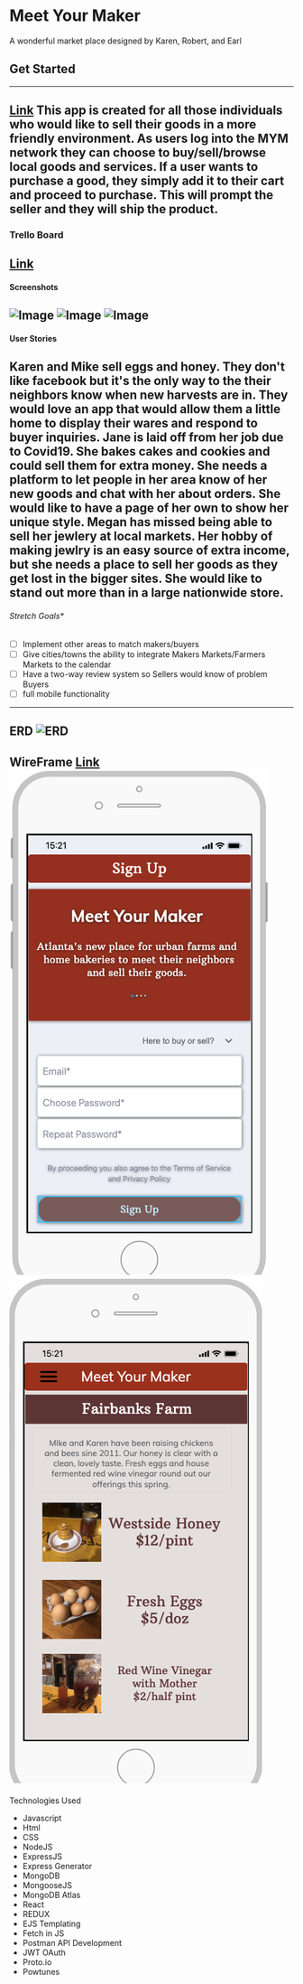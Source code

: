 # Meet Your Maker
A wonderful market place designed by Karen, Robert, and Earl

## Get Started
---
[Link](InsertLinkHere)
 This app is created for all those individuals who would like to sell their goods in a more friendly environment. As users log into the MYM network they can choose to buy/sell/browse local goods and services. If a user wants to purchase a good, they simply add it to their cart and proceed to purchase. This will prompt the seller and they will ship the product. 
---
### Trello Board
[Link](https://trello.com/b/8J1SKHlY/workingtitle)
---
#### Screenshots
![Image](public/images/sShot1.png)
![Image](public/images/sShot2.png)
![Image](public/images/sShot3.png)
---
#### User Stories
 Karen and Mike sell eggs and honey. They don't like facebook but it's the only way to the their neighbors know when new harvests are in. They would love an app that would allow them a little home to display their wares and respond to buyer inquiries.
 Jane is laid off from her job due to Covid19. She bakes cakes and cookies and could sell them for extra money. She needs a platform to let people in her area know of her new goods and chat with her about orders. She would like to have a page of her own to show her unique style.
 Megan has missed being able to sell her jewlery at local markets. Her hobby of making jewlry is an easy source of extra income, but she needs a place to sell her goods as they get lost in the bigger sites. She would like to stand out more than in a large nationwide store. 
---
###### Stretch Goals*
- [ ] Implement other areas to match makers/buyers
- [ ] Give cities/towns the ability to integrate Makers Markets/Farmers Markets to the calendar
- [ ] Have a two-way review system so Sellers would know of problem Buyers
- [ ] full mobile functionality
---
ERD
![ERD](public/images/Origional_ERD.png)
---
WireFrame
[Link](https://share.proto.io/LMSOX5/) 
![Image](public/images/WFSS1.png)
![Image](public/images/WFSS2.png)
---
Technologies Used
- Javascript
- Html
- CSS
- NodeJS
- ExpressJS
- Express Generator
- MongoDB
- MongooseJS
- MongoDB Atlas
- React
- REDUX
- EJS Templating
- Fetch in JS
- Postman API Development
- JWT OAuth
- Proto.io
- Powtunes